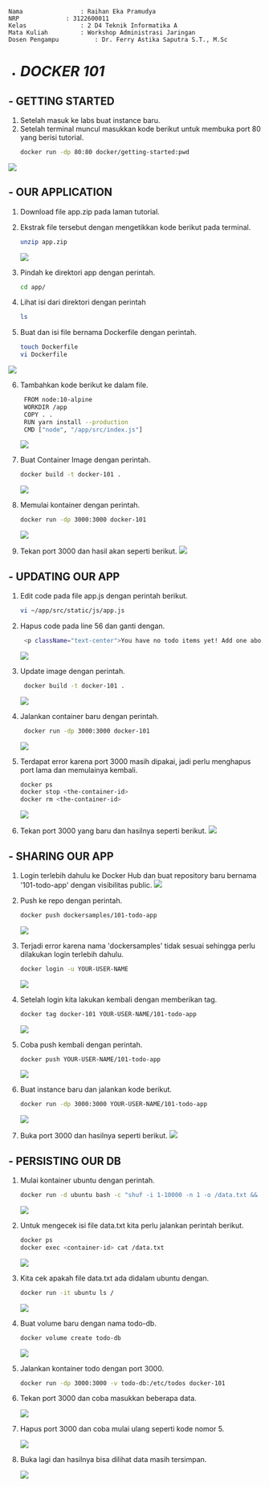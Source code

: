     Nama		        : Raihan Eka Pramudya
    NRP		        : 3122600011
    Kelas		        : 2 D4 Teknik Informatika A
    Mata Kuliah	        : Workshop Administrasi Jaringan
    Dosen Pengampu	        : Dr. Ferry Astika Saputra S.T., M.Sc
    

- # _DOCKER 101_

## - GETTING STARTED

1. Setelah masuk ke labs buat instance baru.
2. Setelah terminal muncul masukkan kode berikut untuk membuka port 80 yang berisi tutorial.
   ```bash
   docker run -dp 80:80 docker/getting-started:pwd
   ```
![](assets/1.png)

## - OUR APPLICATION

1. Download file app.zip pada laman tutorial.
2. Ekstrak file tersebut dengan mengetikkan kode berikut pada terminal.
   ```bash
   unzip app.zip
   ```
   ![](assets/5.png)

3. Pindah ke direktori app dengan perintah.
   ```bash
   cd app/
   ```
4. Lihat isi dari direktori dengan perintah
   ```bash
   ls
   ```
5. Buat dan isi file bernama Dockerfile dengan perintah.
   ```bash
   touch Dockerfile
   vi Dockerfile
   ```
![](assets/6.png)

6. Tambahkan kode berikut ke dalam file.
   ```bash
    FROM node:10-alpine
    WORKDIR /app
    COPY . .
    RUN yarn install --production
    CMD ["node", "/app/src/index.js"]
   ```
   ![](assets/7.png)

7. Buat Container Image dengan perintah.
   ```bash
   docker build -t docker-101 .
   ```
   ![](assets/8.png)

8. Memulai kontainer dengan perintah.
   ```bash
   docker run -dp 3000:3000 docker-101
   ```
   ![](assets/9.png)
   
9. Tekan port 3000 dan hasil akan seperti berikut.
   ![](assets/27.png)

## - UPDATING OUR APP

1. Edit code pada file app.js dengan perintah berikut.
   ```bash
   vi ~/app/src/static/js/app.js
   ```

2. Hapus code pada line 56 dan ganti dengan.
   ```bash
    <p className="text-center">You have no todo items yet! Add one above!</p>
   ```
   ![](assets/10.png)

3. Update image dengan perintah.
   ```bash
    docker build -t docker-101 .
   ```
   ![](assets/11.png)

4. Jalankan container baru dengan perintah.
   ```bash
    docker run -dp 3000:3000 docker-101
   ```
   ![](assets/12.png)
   
5. Terdapat error karena port 3000 masih dipakai, jadi perlu menghapus port lama dan memulainya kembali.
   ```bash
   docker ps
   docker stop <the-container-id>
   docker rm <the-container-id>
   ```
   ![](assets/13.png)

6. Tekan port 3000 yang baru dan hasilnya seperti berikut.
   ![](assets/29.png)

## - SHARING OUR APP

1. Login terlebih dahulu ke Docker Hub dan buat repository baru bernama '101-todo-app' dengan visibilitas public.
   ![](assets/28.png)

2. Push ke repo dengan perintah.
   ```bash
   docker push dockersamples/101-todo-app
   ```
   ![](assets/15.png)
   
3. Terjadi error karena nama 'dockersamples' tidak sesuai sehingga perlu dilakukan login terlebih dahulu.
   ```bash
   docker login -u YOUR-USER-NAME
   ```
   ![](assets/16.png)

4. Setelah login kita lakukan kembali dengan memberikan tag.
   ```bash
   docker tag docker-101 YOUR-USER-NAME/101-todo-app
   ```
   ![](assets/17.png)

5. Coba push kembali dengan perintah.
   ```bash
   docker push YOUR-USER-NAME/101-todo-app
   ```
   ![](assets/18.png)

6. Buat instance baru dan jalankan kode berikut.
   ```bash
   docker run -dp 3000:3000 YOUR-USER-NAME/101-todo-app
   ```
   ![](assets/30.png)
   
7. Buka port 3000 dan hasilnya seperti berikut.
   ![](assets/29.png)

## - PERSISTING OUR DB

1. Mulai kontainer ubuntu dengan perintah.
   ```bash
   docker run -d ubuntu bash -c "shuf -i 1-10000 -n 1 -o /data.txt && tail -f /dev/null"
   ```
   ![](assets/22.png)

2. Untuk mengecek isi file data.txt kita perlu jalankan perintah berikut.
   ```bash
   docker ps
   docker exec <container-id> cat /data.txt
   ```
   ![](assets/23.png)
   
3. Kita cek apakah file data.txt ada didalam ubuntu dengan.
   ```bash
   docker run -it ubuntu ls /
   ```
   ![](assets/24.png)

4. Buat volume baru dengan nama todo-db.
   ```bash
   docker volume create todo-db
   ```
   ![](assets/25.png)

5. Jalankan kontainer todo dengan port 3000.
   ```bash
   docker run -dp 3000:3000 -v todo-db:/etc/todos docker-101
   ```

6. Tekan port 3000 dan coba masukkan beberapa data.

   ![](assets/31.png)

7. Hapus port 3000 dan coba mulai ulang seperti kode nomor 5.

   ![](assets/26.png)

8. Buka lagi dan hasilnya bisa dilihat data masih tersimpan.

   ![](assets/31.png)

   
